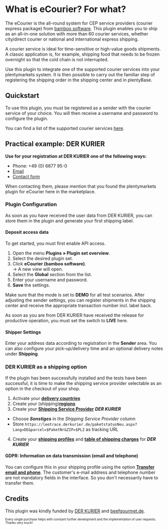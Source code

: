 # What is eCourier? For what?

The eCourier is the all-round system for CEP service providers (courier express package) from [bamboo software](https://bamboo-software.de/). This plugin enables you to ship as an all-in-one solution with more than 60 courier services, whether city/direct courier or national and international express shipping.

A courier service is ideal for time-sensitive or high-value goods shipments. A classic application is, for example, shipping food that needs to be frozen overnight so that the cold chain is not interrupted.

Use this plugin to integrate one of the supported courier services into your plentymarkets system. It is then possible to carry out the familiar step of registering the shipping order in the shipping center and in plentyBase.

## Quickstart

To use this plugin, you must be registered as a sender with the courier service of your choice. You will then receive a username and password to configure the plugin.

You can find a list of the supported courier services [here](https://bamboo-software.de/ecourier/).

## Practical example: DER KURIER

**Use for your registration at DER KURIER one of the following ways:**

- Phone: +49 (0) 6677 95-0
- [Email](mailto:info@derkurier.de)
- [Contact form](https://derkurier.de/kontakt/)

When contacting them, please mention that you found the plentymarkets plugin for eCourier here in the marketplace.

### Plugin Configuration

As soon as you have received the user data from DER KURIER, you can store them in the plugin and generate your first shipping label.

#### Deposit access data

To get started, you must first enable API access.

1. Open the menu **Plugins » Plugin set overview**.
2. Select the desired plugin set.
3. Click **eCourier (bamboo software)**.<br>→ A new view will open.
4. Select the **Global** section from the list.
5. Enter your username and password.
6. **Save** the settings.

Make sure that the mode is set to **DEMO** for all test scenarios. After adjusting the sender settings, you can register shipments in the shipping center and receive the appropriate transaction number incl. label back.

As soon as you are from DER KURIER have received the release for productive operation, you must set the switch to **LIVE** here.

#### Shipper Settings

Enter your address data according to registration in the **Sender** area. You can also configure your pick-up/delivery time and an optional delivery notes under **Shipping**.

### DER KURIER as a shipping option

If the plugin has been successfully installed and the tests have been successful, it is time to make the shipping service provider selectable as an option in the checkout of your shop.

1. Activate your **[delivery countries](https://knowledge.plentymarkets.com/en/slp/fulfillment/versand-vorbereiten#100)**
2. Create your (shipping)**[regions](https://knowledge.plentymarkets.com/en/slp/fulfillment/versand-vorbereiten#400)**
3. Create your **[Shipping Service Provider](https://knowledge.plentymarkets.com/en/slp/fulfillment/versand-vorbereiten#800)** _**DER KURIER**_
  * Choose _**Sonstiges**_ in the _Shipping Service Provider_ column
  * Store `https://leotrace.derkurier.de/paketstatusNeu.aspx?Lang=DE&parcel=$PaketNr&ZIP=$PLZ` as tracking URL
4. Create your **[shipping profiles](https://knowledge.plentymarkets.com/en/slp/fulfillment/versand-vorbereiten#1000)** and **[table of shipping charges](https://knowledge.plentymarkets.com/en/slp/fulfillment/versand-vorbereiten#1500)** for _**DER KURIER**_

#### GDPR: Information on data transmission (email and telephone)

You can configure this in your shipping profile using the option **[Transfer email and phone](https://knowledge.plentymarkets.com/en/slp/business-entscheidungen/rechtliches/dsgvo#700)**. The customer's e-mail address and telephone number are not mandatory fields in the interface. So you don't necessarily have to transfer them.

## Credits

This plugin was kindly funded by [DER KURIER](https://derkurier.de/) and [beefgourmet.de](https://www.beefgourmet.de/).

<sub><sup>Every single purchase helps with constant further development and the implementation of user requests. Thanks very much!</sup></sub>